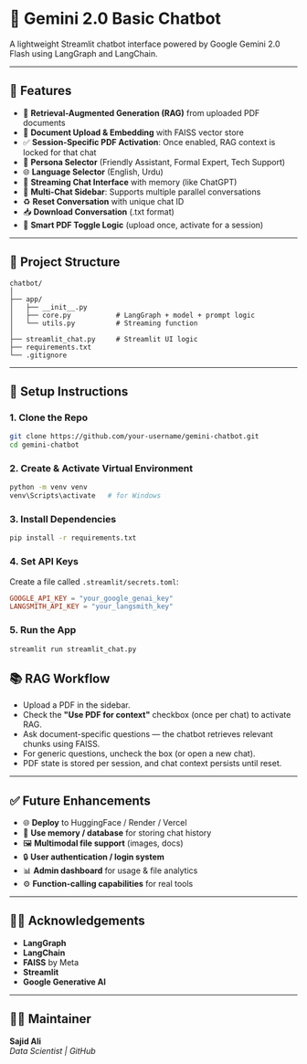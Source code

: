 # 🤖 Gemini 2.0 Basic Chatbot

A lightweight Streamlit chatbot interface powered by Google Gemini 2.0 Flash using LangGraph and LangChain.

---

## 🚀 Features

- 🧠 **Retrieval-Augmented Generation (RAG)** from uploaded PDF documents
- 📄 **Document Upload & Embedding** with FAISS vector store
- ✅ **Session-Specific PDF Activation**: Once enabled, RAG context is locked for that chat
- 📌 **Persona Selector** (Friendly Assistant, Formal Expert, Tech Support)
- 🌐 **Language Selector** (English, Urdu)
- 💬 **Streaming Chat Interface** with memory (like ChatGPT)
- 🧾 **Multi-Chat Sidebar**: Supports multiple parallel conversations
- ♻️ **Reset Conversation** with unique chat ID
- 📥 **Download Conversation** (.txt format)
- 🔁 **Smart PDF Toggle Logic** (upload once, activate for a session)

---

## 📁 Project Structure

```
chatbot/
│
├── app/
│   ├── __init__.py
│   ├── core.py           # LangGraph + model + prompt logic
│   └── utils.py          # Streaming function
│
├── streamlit_chat.py     # Streamlit UI logic
├── requirements.txt
└── .gitignore
```

---

## 🔧 Setup Instructions

### 1. Clone the Repo

```bash
git clone https://github.com/your-username/gemini-chatbot.git
cd gemini-chatbot
```

### 2. Create & Activate Virtual Environment

```bash
python -m venv venv
venv\Scripts\activate   # for Windows
```

### 3. Install Dependencies

```bash
pip install -r requirements.txt
```

### 4. Set API Keys

Create a file called `.streamlit/secrets.toml`:

```toml
GOOGLE_API_KEY = "your_google_genai_key"
LANGSMITH_API_KEY = "your_langsmith_key"
```

### 5. Run the App

```bash
streamlit run streamlit_chat.py

```

## 📚 RAG Workflow

- Upload a PDF in the sidebar.  
- Check the **"Use PDF for context"** checkbox (once per chat) to activate RAG.  
- Ask document-specific questions — the chatbot retrieves relevant chunks using FAISS.  
- For generic questions, uncheck the box (or open a new chat).  
- PDF state is stored per session, and chat context persists until reset.  

---

## ✅ Future Enhancements

- 🌐 **Deploy** to HuggingFace / Render / Vercel  
- 🧠 **Use memory / database** for storing chat history  
- 🖼️ **Multimodal file support** (images, docs)  
- 🔒 **User authentication / login system**  
- 📊 **Admin dashboard** for usage & file analytics  
- ⚙️ **Function-calling capabilities** for real tools  

---

## 🙋‍♂️ Acknowledgements

- **LangGraph**  
- **LangChain**  
- **FAISS** by Meta  
- **Streamlit**  
- **Google Generative AI**  

---

## 🧑‍💻 Maintainer

**Sajid Ali**  
*Data Scientist | GitHub*



